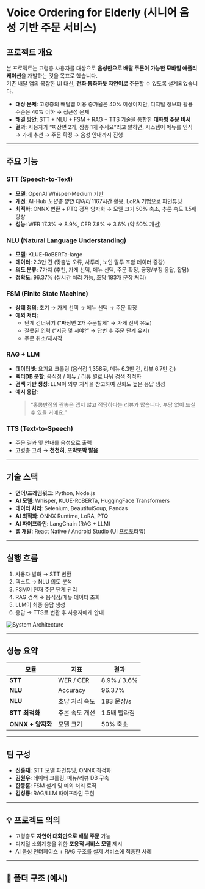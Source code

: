 # Voice Ordering for Elderly (시니어 음성 기반 주문 서비스)

##  프로젝트 개요
본 프로젝트는 고령층 사용자를 대상으로 **음성만으로 배달 주문이 가능한 모바일 애플리케이션**을 개발하는 것을 목표로 했습니다.  
기존 배달 앱의 복잡한 UI 대신, **전화 통화하듯 자연어로 주문**할 수 있도록 설계되었습니다.  

- **대상 문제**: 고령층의 배달앱 이용 증가율은 40% 이상이지만, 디지털 정보화 활용 수준은 40% 이하 → 접근성 문제  
- **해결 방안**: STT + NLU + FSM + RAG + TTS 기술을 통합한 **대화형 주문 비서**  
- **결과**: 사용자가 “짜장면 2개, 짬뽕 1개 주세요”라고 말하면, 시스템이 메뉴를 인식 → 가게 추천 → 주문 확정 → 음성 안내까지 진행

---

##  주요 기능
###  STT (Speech-to-Text)
- **모델**: OpenAI Whisper-Medium 기반  
- **개선**: AI-Hub *노년층 방언 데이터* 1167시간 활용, LoRA 기법으로 파인튜닝  
- **최적화**: ONNX 변환 + PTQ 정적 양자화 → 모델 크기 50% 축소, 추론 속도 1.5배 향상  
- **성능**: WER 17.3% → 8.9%, CER 7.8% → 3.6% (약 50% 개선)

###  NLU (Natural Language Understanding)
- **모델**: KLUE-RoBERTa-large  
- **데이터**: 2.3만 건 (맞춤법 오류, 사투리, 노인 말투 포함 데이터 증강)  
- **의도 분류**: 7가지 (추천, 가게 선택, 메뉴 선택, 주문 확정, 긍정/부정 응답, 잡담)  
- **정확도**: 96.37% (실시간 처리 가능, 초당 183개 문장 처리)

###  FSM (Finite State Machine)
- **상태 정의**: 초기 → 가게 선택 → 메뉴 선택 → 주문 확정  
- **예외 처리**:  
  - 단계 건너뛰기 (“짜장면 2개 주문할게” → 가게 선택 유도)  
  - 잘못된 입력 (“지금 몇 시야?” → 답변 후 주문 단계 유지)  
  - 주문 취소/재시작  

###  RAG + LLM
- **데이터셋**: 요기요 크롤링 (음식점 1,358곳, 메뉴 6.3만 건, 리뷰 6.7만 건)  
- **벡터DB 분할**: 음식점 / 메뉴 / 리뷰 별로 나눠 검색 최적화  
- **검색 기반 생성**: LLM이 외부 지식을 참고하여 신뢰도 높은 응답 생성  
- **예시 응답**:  
  > “홍콩반점의 짬뽕은 맵지 않고 적당하다는 리뷰가 많습니다. 부담 없이 드실 수 있을 거예요.”

###  TTS (Text-to-Speech)
- 주문 결과 및 안내를 음성으로 출력  
- 고령층 고려 → **천천히, 또박또박 발음**  

---

##  기술 스택
- **언어/프레임워크**: Python, Node.js  
- **AI 모델**: Whisper, KLUE-RoBERTa, HuggingFace Transformers  
- **데이터 처리**: Selenium, BeautifulSoup, Pandas  
- **AI 최적화**: ONNX Runtime, LoRA, PTQ  
- **AI 파이프라인**: LangChain (RAG + LLM)  
- **앱 개발**: React Native / Android Studio (UI 프로토타입)  

---

##  실행 흐름
1. 사용자 발화 → STT 변환  
2. 텍스트 → NLU 의도 분석  
3. FSM이 현재 주문 단계 관리  
4. RAG 검색 → 음식점/메뉴 데이터 조회  
5. LLM이 최종 응답 생성  
6. 응답 → TTS로 변환 후 사용자에게 안내  

![System Architecture](docs/images/system_architecture.png)

---

##  성능 요약
| 모듈 | 지표 | 결과 |
|------|------|------|
| **STT** | WER / CER | 8.9% / 3.6% |
| **NLU** | Accuracy | 96.37% |
| **NLU** | 초당 처리 속도 | 183 문장/s |
| **STT 최적화** | 추론 속도 개선 | 1.5배 빨라짐 |
| **ONNX + 양자화** | 모델 크기 | 50% 축소 |

---

##  팀 구성
- **신홍재**: STT 모델 파인튜닝, ONNX 최적화  
- **김원우**: 데이터 크롤링, 메뉴/리뷰 DB 구축  
- **한동훈**: FSM 설계 및 예외 처리 로직  
- **김성룡**: RAG/LLM 파이프라인 구현  

---

## 💡 프로젝트 의의
- 고령층도 **자연어 대화만으로 배달 주문** 가능  
- 디지털 소외계층을 위한 **포용적 서비스 모델** 제시  
- AI 음성 인터페이스 + RAG 구조를 실제 서비스에 적용한 사례  

---

## 📂 폴더 구조 (예시)
